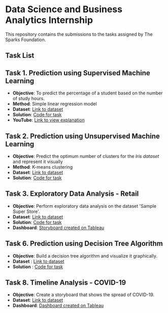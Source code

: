 # Data Science and Business Analytics Internship 

<p> This repository contains the submissions to the tasks assigned by The Sparks Foundation. </p>

## Task List

## Task 1. Prediction using Supervised Machine Learning
  * **Objective**: To predict the percentage of a student based on the number of study hours. 
  * **Method**: Simple linear regression model
  * **Dataset**: [Link to dataset](http://bit.ly/w-data)
  * **Solution**: [Code for task](https://github.com/evil-in/dataScience_businessAnalytics/blob/main/Task1-Prediction%2Busing%2Bsupervised%2BML.ipynb)
  * **YouTube**: [Link to view explanation](https://www.youtube.com/watch?v=Bi7-m2wt_aM)
  
## Task 2. Prediction using Unsupervised Machine Learning
* **Objective**: Predict the optimum number of clusters for the *Iris dataset* and represent it visually
* **Method**: K-means clustering
* **Dataset**: [Link to dataset](https://bit.ly/3kXTdox)
* **Solution**: [Code for task](https://github.com/evil-in/dataScience_businessAnalytics/blob/main/Task2-Prediction%2Busing%2BUnsupervised%2Blearning.ipynb)

## Task 3. Exploratory Data Analysis - Retail
* **Objective**: Perform exploratory data analysis on the dataset 'Sample Super Store'.
* **Dataset**: [Link to dataset](https://bit.ly/3kXTdox)
* **Solution**: [Code for task](https://github.com/evil-in/dataScience_businessAnalytics/blob/main/Task3-EDA%2Bon%2BRetail%2Bdataset.ipynb)
* **Dashboard**: [Storyboard created on Tableau](https://public.tableau.com/app/profile/preethi.evelyn.sadananadan/viz/RetailStoreExploratoryDataAnalysis/RetailStoryline)

## Task 6. Prediction using Decision Tree Algorithm
* **Objective**: Build a decision tree algorithm and visualize it graphically.
* **Dataset** : [Link to dataset](https://bit.ly/3kXTdox)
* **Solution** : [Code for task](https://github.com/evil-in/dataScience_businessAnalytics/blob/main/Task6-Decision_tree_algorithm.ipynb)

## Task 8. Timeline Analysis - COVID-19
* **Objective**: Create a storyboard that shows the spread of COVID-19. 
* **Dataset**: [Link to dataset](https://bit.ly/3kXTdox)
* **Dashboard**: [Dashboard created on Tableau](https://public.tableau.com/app/profile/preethi.evelyn.sadananadan/viz/TimeserieschartoftotalnumberofCoronaviruscasespercountry/Timeserieschartoftotalnumberofreportedcases)

